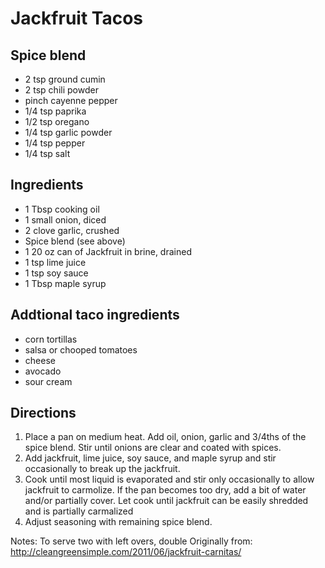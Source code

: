 Jackfruit Tacos
========

Spice blend
--------
* 2 tsp ground cumin
* 2 tsp chili powder
* pinch cayenne pepper
* 1/4 tsp paprika
* 1/2 tsp oregano
* 1/4 tsp garlic powder
* 1/4 tsp pepper
* 1/4 tsp salt

Ingredients
--------
* 1 Tbsp cooking oil
* 1 small onion, diced
* 2 clove garlic, crushed
* Spice blend (see above)
* 1 20 oz can of Jackfruit in brine, drained
* 1 tsp lime juice
* 1 tsp soy sauce
* 1 Tbsp maple syrup

Addtional taco ingredients
-------
* corn tortillas
* salsa or chooped tomatoes
* cheese
* avocado
* sour cream

Directions
----------
 1. Place a pan on medium heat. Add oil, onion, garlic and 3/4ths of the spice blend. Stir until onions are clear and coated with spices. 
 2. Add jackfruit, lime juice, soy sauce, and maple syrup and stir occasionally to break up the jackfruit.
 3. Cook until most liquid is evaporated and stir only occasionally to allow jackfruit to carmolize. If the pan becomes too dry, add a bit of water and/or partially cover. Let cook until jackfruit can be easily shredded and is partially carmalized
 4. Adjust seasoning with remaining spice blend.

Notes:
To serve two with left overs, double
Originally from: http://cleangreensimple.com/2011/06/jackfruit-carnitas/
